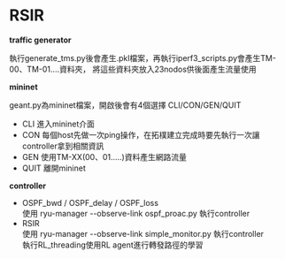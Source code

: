 # RSIR
**traffic generator**

執行generate_tms.py後會產生.pkl檔案，再執行iperf3_scripts.py會產生TM-00、TM-01....資料夾，
將這些資料夾放入23nodos供後面產生流量使用


**mininet**

geant.py為mininet檔案，開啟後會有4個選擇 CLI/CON/GEN/QUIT
* CLI
進入mininet介面
* CON
每個host先做一次ping操作，在拓樸建立完成時要先執行一次讓controller拿到相關資訊
* GEN
使用TM-XX(00、01.....)資料產生網路流量
* QUIT
離開mininet

**controller**

* OSPF_bwd / OSPF_delay / OSPF_loss  
使用 ryu-manager --observe-link ospf_proac.py 執行controller
* RSIR  
使用 ryu-manager --observe-link simple_monitor.py 執行controller  
執行RL_threading使用RL agent進行轉發路徑的學習
